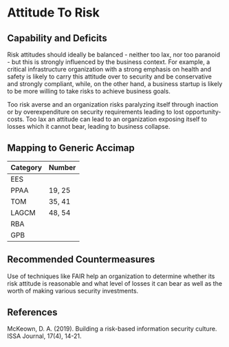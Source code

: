 # Attitude To Risk

## Capability and Deficits
Risk attitudes should ideally be balanced - neither too lax, nor too paranoid - but this is strongly influenced by the business context.  For example, a critical infrastructure 
organization with a strong emphasis on health and safety is likely to carry this attitude over to security and be conservative and strongly compliant, while, on the other hand,
a business startup is likely to be more willing to take risks to achieve business goals.

Too risk averse and an organization risks paralyzing itself through inaction or by overexpenditure on security requirements leading to lost opportunity-costs.  Too lax an attitude
can lead to an organization exposing itself to losses which it cannot bear, leading to business collapse.

## Mapping to Generic Accimap

|Category | Number |
| --- | --- |
|EES     |      |
|PPAA  | 19, 25|
|TOM   | 35, 41|
|LAGCM | 48, 54|
|RBA   ||
|GPB   ||



## Recommended Countermeasures
Use of techniques like FAIR help an organization to determine whether its risk attitude is reasonable and what level of losses it can bear as well as the worth of making
various security investments.


## References
McKeown, D. A. (2019). Building a risk-based information security culture. ISSA Journal, 17(4), 14-21.
